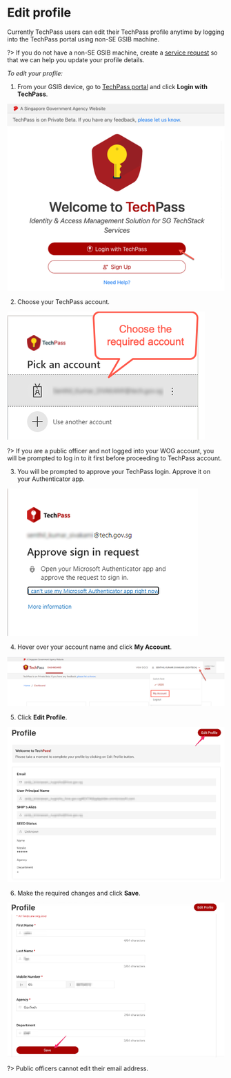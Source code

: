 # Edit profile

Currently TechPass users can edit their TechPass profile anytime by logging into the TechPass portal using non-SE GSIB machine.

?> If you do not have a non-SE GSIB machine, create a [service request](https://go.gov.sg/techpass-sr) so that we can help you update your profile details.

_To edit your profile:_

1. From your GSIB device, go to [TechPass portal](https://portal.techpass.gov.sg) and click **Login with TechPass**.

<kbd>![log in](assets/images/onboarding/po-non-se/log-in-with-techpass.png ':size=90%')</kbd>

2. Choose your TechPass account.

<kbd>![choose-account](assets/images/onboarding/po-non-se/choose-account.png)</kbd>

?> If you are a public officer and not logged into your WOG account, you will be prompted to log in to it first before proceeding to TechPass account.

3. You will be prompted to approve your TechPass login. Approve it on your Authenticator app.

<kbd>![approve-signin](assets/images/onboarding/po-non-se/approve-sign-in.png)</kbd>

4. Hover over your account name and click **My Account**.

<kbd>![view-account](assets/images/onboarding/po-non-se/view-account-or-profile.png)</kbd>

5. Click **Edit Profile**.

<kbd>![edit-account](assets/images/onboarding/po-non-se/edit-profile.png)</kbd>

6. Make the required changes and click **Save**.

<kbd>![save-account](assets/images/onboarding/po-non-se/save-profile.png)</kbd>

?> Public officers cannot edit their email address.
